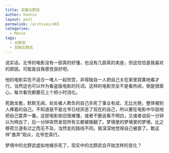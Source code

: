 ```yaml
---
title: 双面北野武
author: honnix
layout: post
permalink: /archives/465
categories:
  - Movie
tags:
  - 北野武
  - 双面北野武
---
```

说实话，北爷的电影没有一部真的好懂，也没有几部真的卖座，但这恰恰是我喜欢的原因。可能是自我感觉良好吧。

他的电影实在不适合一堆人一起欣赏，非得独自一人把自己关在家里寂寞地看才行。当然这也可以作为看盗版电影的托词。这样的电影完全不是看热闹，倒是很窝心，每次看完都要花上个把小时消化。

死跑龙套，默默无闻，处处被人欺负的自己杀死了事业有成，无比光艳，整体被别人捧着的自己。不知道是不是北爷已经厌恶了现在的自己，所以要在电影中华丽地把自己耍弄一番。这部电影依旧很难懂，或者干脆说看不明白，又或者说前一分钟以为明白了，后一分钟突然发现所有又都被推翻了。梦境里的梦境里的梦境，比之穆荷兰道有过之而无不及，当然走的路线不同。我深深地觉得自己被耍了。敢这样“愚弄”观众，北爷您真行。

梦境中的北野武虚拟地被杀死了，现实中的北野武会开始怎样的变化？